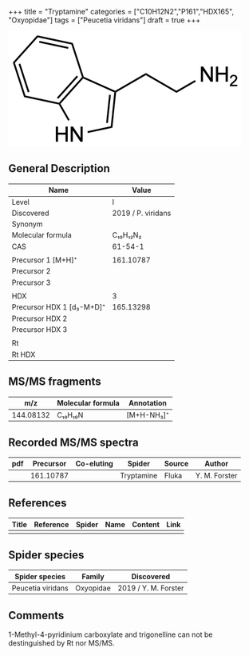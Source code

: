 +++
title = "Tryptamine"
categories = ["C10H12N2","P161","HDX165",
"Oxyopidae"]
tags = ["Peucetia viridans"]
draft = true
+++

![](/img/Tryptamine.png)

## General Description

| Name                      | Value              |
|---------------------------|--------------------|
| Level                     | I                  |
| Discovered                | 2019 / P. viridans |
| Synonym                   |                    |
| Molecular formula         | C₁₀H₁₂N₂           |
| CAS                       | 61-54-1            |
|                           |                    |
| Precursor 1 [M+H]⁺        | 161.10787          |
| Precursor 2               |                    |
| Precursor 3               |                    |
|                           |                    |
| HDX                       | 3                  |
| Precursor HDX 1 [d₃-M+D]⁺ | 165.13298          |
| Precursor HDX 2           |                    |
| Precursor HDX 3           |                    |
|                           |                    |
| Rt                        |                    |
| Rt HDX                    |                    |

## MS/MS fragments

| m/z       | Molecular formula | Annotation |
|-----------|-------------------|------------|
| 144.08132 | C₁₀H₁₀N           | [M+H-NH₃]⁺ |

## Recorded MS/MS spectra

| pdf | Precursor | Co-eluting | Spider     | Source | Author        |
|-----|-----------|------------|------------|--------|---------------|
|     | 161.10787 |            | Tryptamine | Fluka  | Y. M. Forster |

## References

| Title | Reference | Spider | Name | Content | Link |
|-------|-----------|--------|------|---------|------|
|       |           |        |      |         |      |

## Spider species

| Spider species    | Family    | Discovered           |
|-------------------|-----------|----------------------|
| Peucetia viridans | Oxyopidae | 2019 / Y. M. Forster |

## Comments
1-Methyl-4-pyridinium carboxylate and trigonelline can not be destinguished by Rt nor MS/MS.